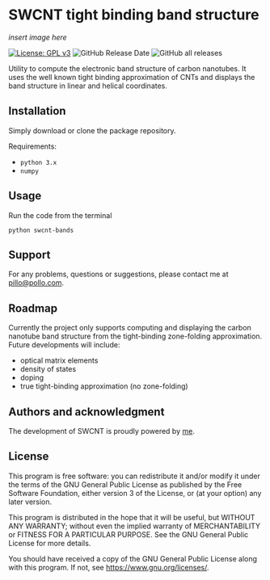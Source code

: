 # SWCNT tight binding band structure

*insert image here*

[![License: GPL v3](https://img.shields.io/badge/License-GPLv3-blue.svg)](https://www.gnu.org/licenses/gpl-3.0)
![GitHub Release Date](https://img.shields.io/github/release-date/t3n0/swcnt-bands)
![GitHub all releases](https://img.shields.io/github/downloads/t3n0/swcnt-bands/total)

Utility to compute the electronic band structure of carbon nanotubes. It uses the well known tight binding approximation of CNTs and displays the band structure in linear and helical coordinates.

## Installation
Simply download or clone the package repository.

Requirements:
- `python 3.x`
- `numpy`

## Usage
Run the code from the terminal

`python swcnt-bands`

## Support
For any problems, questions or suggestions, please contact me at pillo@pollo.com.

## Roadmap
Currently the project only supports computing and displaying the carbon nanotube band structure from the tight-binding zone-folding approximation. Future developments will include:
- optical matrix elements
- density of states
- doping
- true tight-binding approximation (no zone-folding)

## Authors and acknowledgment
The development of SWCNT is proudly powered by [me](https://github.com/t3n0).

## License
This program is free software: you can redistribute it and/or modify it under the terms of the GNU General Public License as published by the Free Software Foundation, either version 3 of the License, or (at your option) any later version.

This program is distributed in the hope that it will be useful, but WITHOUT ANY WARRANTY; without even the implied warranty of MERCHANTABILITY or FITNESS FOR A PARTICULAR PURPOSE.  See the GNU General Public License for more details.

You should have received a copy of the GNU General Public License along with this program.  If not, see <https://www.gnu.org/licenses/>.
